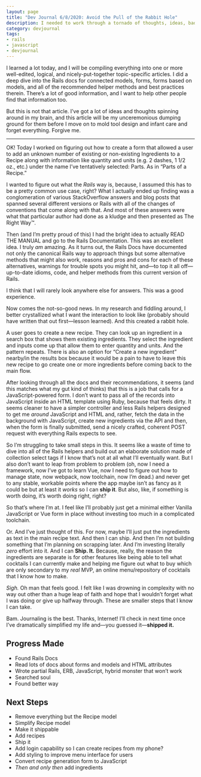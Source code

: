 ```yaml
---
layout: page
title: "Dev Journal 6/8/2020: Avoid the Pull of the Rabbit Hole"
description: I needed to work through a tornado of thoughts, ideas, bad ideas, problems, and potential solutions after todays research session.
category: devjournal
tags:
- rails
- javascript
- devjournal
---
```


I learned a lot today, and I will be compiling everything into one or more well-edited, logical, and nicely-put-together topic-specific articles.  I did a deep dive into the Rails docs for connected models, forms, forms based on models, and all of the recommended helper methods and best practices therein.  There’s a lot of good information, and I want to help other people find that information too.

But this is not that article.  I’ve got a lot of ideas and thoughts spinning around in my brain, and this article will be my unceremonious dumping ground for them before I move on to mold tool design and infant care and forget everything.  Forgive me.

- - - -

OK!  Today I worked on figuring out how to create a form that allowed a user to add an unknown number of existing or non-existing Ingredients to a Recipe along with information like quantity and units (e.g. 2 dashes, 1 1/2 oz., etc.) under the name I’ve tentatively selected: Parts.  As in “Parts of a Recipe.”

I wanted to figure out what the _Rails_ way is, because, I assumed this has to be a pretty common use case, right?  What I actually ended up finding was a conglomeration of various StackOverflow answers and blog posts that spanned several different versions or Rails with all of the changes of conventions that come along with that.  And most of these answers were what that particular author had done as a kludge and then presented as The Right Way™.

Then (and I’m pretty proud of this) I had the bright idea to actually READ THE MANUAL and go to the Rails Documentation.  This was an excellent idea.  I truly _am_ amazing.  As it turns out, the Rails Docs have documented not only the canonical Rails way to approach things but some alternative methods that might also work, reasons and pros and cons for each of these alternatives, warnings for trouble spots you might hit, and—to top it all off—up-to-date idioms, code, and helper methods from this current version of Rails.

I think that I will rarely look anywhere else for answers.  This was a good experience.

Now comes the not-so-good news.  In my research and fiddling around, I better crystallized what I want the interaction to look like (probably should have written that out first—lesson learned).  And this created a rabbit hole.

A user goes to create a new recipe.  They can look up an ingredient in a search box that shows them existing ingredients.  They select the ingredient and inputs come up that allow them to enter quantity and units.  And the pattern repeats.  There is also an option for “Create a new ingredient” nearby/in the results box because it would be a pain to have to leave this new recipe to go create one or more ingredients before coming back to the main flow.

After looking through all the docs and their recommendations, it seems (and this matches what my gut kind of thinks) that this is a job that calls for a JavaScript-powered form.  I don’t want to pass all of the records into JavaScript inside an HTML template using Ruby, because that feels dirty.  It seems cleaner to have a simpler controller and less Rails helpers designed to get me _around_ JavaScript and HTML and, rather, fetch the data in the background with JavaScript, create new ingredients via the API and then, when the form is finally submitted, send a nicely crafted, coherent POST request with everything Rails expects to see.

So I’m struggling to take small steps in this.  It seems like a waste of time to dive into all of the Rails helpers and build out an elaborate solution made of collection select tags if I know that’s not at all what I’ll eventually want.  But I also don’t want to leap from problem to problem (oh, now I need a framework, now I’ve got to learn Vue, now I need to figure out how to manage state, now webpack, now toolchain, now I’m dead.) and never get to any stable, workable points where the app maybe isn’t as fancy as it could be but at least it _works_ so I can **ship it**.  But also, like, if something is worth doing, it’s worth doing right, right?

So that’s where I’m at.  I feel like I’ll probably just get a minimal either Vanilla JavaScript or Vue form in place without investing too much in a complicated toolchain.

Or.  And I’ve just thought of this.  For now, maybe I’ll just put the ingredients as text in the main recipe text.  And then I can ship.  And then I’m not building something that I’m planning on scrapping later.  And I’m investing literally _zero_ effort into it.  And I can **Ship.  It.**  Because, really, the reason the ingredients are separate is for other features like being able to tell what cocktails I can currently make and helping me figure out what to buy which are only secondary to my _real_ MVP, an online menu/repository of cocktails that I know how to make.

_Sigh._  Oh man that feels good.  I felt like I was drowning in complexity with no way out other than a huge leap of faith and hope that I wouldn’t forget what I was doing or give up halfway through.  These are smaller steps that I know I can take.

Bam.  Journaling is the best.  Thanks, Internet!  I’ll check in next time once I’ve dramatically simplified my life and—you guessed it—**shipped it.**

## Progress Made

* Found Rails Docs
* Read lots of docs about forms and models and HTML attributes
* Wrote partial Rails, ERB, JavaScript, hybrid monster that won’t work
* Searched soul
* Found better way

## Next Steps

* Remove everything but the Recipe model
* Simplify Recipe model
* Make it shippable
* Add recipes
* Ship it
* Add login capability so I can create recipes from my phone?
* Add styling to improve menu interface for users
* Convert recipe generation form to JavaScript
* _Then and only then_ add ingredients
